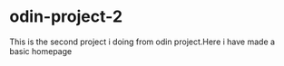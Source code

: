 # odin-project-2
This is the second project i doing from odin project.Here i have made a basic homepage 
